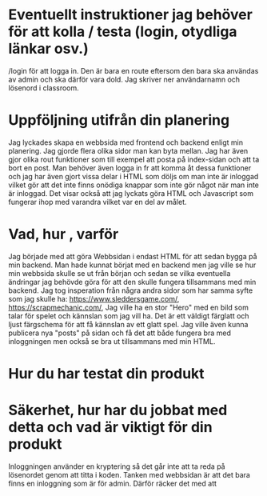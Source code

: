 # Eventuellt instruktioner jag behöver för att kolla / testa (login, otydliga länkar osv.)
/login för att logga in. Den är bara en route eftersom den bara ska användas av admin och ska därför vara dold.
Jag skriver ner användarnamn och lösenord i classroom.

# Uppföljning utifrån din planering

Jag lyckades skapa en webbsida med frontend och backend enligt min planering. Jag gjorde flera olika sidor man kan byta mellan. Jag har även gjor olika rout funktioner som till exempel att posta på index-sidan och att ta bort en post. Man behöver även logga in fr att komma åt dessa funktioner och jag har även gjort vissa delar i HTML som döljs om man inte är inloggad vilket gör att det inte finns onödiga knappar som inte gör något när man inte är inloggad. Det visar också att jag lyckats göra HTML och Javascript som fungerar ihop med varandra vilket var en del av målet.


# Vad, hur , varför

Jag började med att göra Webbsidan i endast HTML för att sedan bygga på min backend. Man hade kunnat börjat med en backend men jag ville se hur min webbsida skulle se ut från början och sedan se vilka eventuella ändringar jag behövde göra för att den skulle fungera tillsammans med min backend. Jag tog insperation från några andra sidor som har samma syfte som jag skulle ha:
https://www.sleddersgame.com/, https://scrapmechanic.com/, 
Jag ville ha en stor "Hero" med en bild som talar för spelet och kännslan som jag vill ha. Det är ett väldigt färglatt och ljust färgschema för att få kännslan av ett glatt spel. Jag ville även kunna publicera nya "posts" på sidan och få det att både fungera bra med inloggningen men också se bra ut tillsammans med min HTML. 


# Hur du har testat din produkt


# Säkerhet, hur har du jobbat med detta och vad är viktigt för din produkt
Inloggningen använder en kryptering så det går inte att ta reda på lösenordet genom att titta i koden. Tanken med webbsidan är att det bara finns en inloggning som är för admin. Därför räcker det med att 